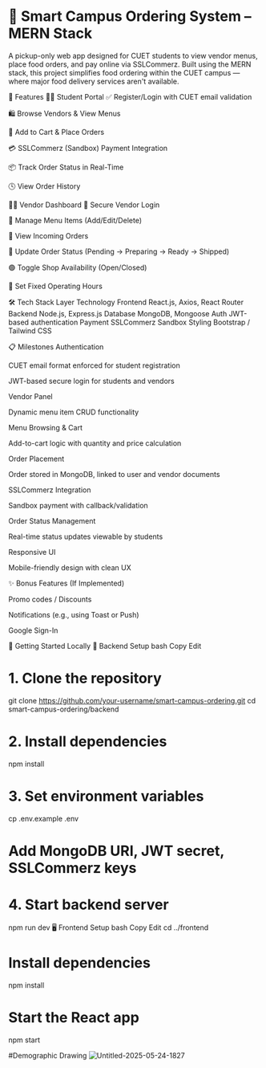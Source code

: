#  🏫 Smart Campus Ordering System – MERN Stack
A pickup-only web app designed for CUET students to view vendor menus, place food orders, and pay online via SSLCommerz. Built using the MERN stack, this project simplifies food ordering within the CUET campus — where major food delivery services aren't available.

🚀 Features
👨‍🎓 Student Portal
✅ Register/Login with CUET email validation

🛍️ Browse Vendors & View Menus

🛒 Add to Cart & Place Orders

💳 SSLCommerz (Sandbox) Payment Integration

📦 Track Order Status in Real-Time

🕓 View Order History

🧑‍🍳 Vendor Dashboard
🔐 Secure Vendor Login

🍔 Manage Menu Items (Add/Edit/Delete)

📑 View Incoming Orders

🔄 Update Order Status (Pending → Preparing → Ready → Shipped)

🟢 Toggle Shop Availability (Open/Closed)

📆 Set Fixed Operating Hours

🛠️ Tech Stack
Layer	Technology
Frontend	React.js, Axios, React Router
Backend	Node.js, Express.js
Database	MongoDB, Mongoose
Auth	JWT-based authentication
Payment	SSLCommerz Sandbox
Styling	Bootstrap / Tailwind CSS

📋 Milestones
Authentication

CUET email format enforced for student registration

JWT-based secure login for students and vendors

Vendor Panel

Dynamic menu item CRUD functionality

Menu Browsing & Cart

Add-to-cart logic with quantity and price calculation

Order Placement

Order stored in MongoDB, linked to user and vendor documents

SSLCommerz Integration

Sandbox payment with callback/validation

Order Status Management

Real-time status updates viewable by students

Responsive UI

Mobile-friendly design with clean UX

✨ Bonus Features (If Implemented)

Promo codes / Discounts

Notifications (e.g., using Toast or Push)

Google Sign-In

🧪 Getting Started Locally
📁 Backend Setup
bash
Copy
Edit
# 1. Clone the repository
git clone https://github.com/your-username/smart-campus-ordering.git
cd smart-campus-ordering/backend

# 2. Install dependencies
npm install

# 3. Set environment variables
cp .env.example .env
# Add MongoDB URI, JWT secret, SSLCommerz keys

# 4. Start backend server
npm run dev
🖥️ Frontend Setup
bash
Copy
Edit
cd ../frontend

# Install dependencies
npm install

# Start the React app
npm start

#Demographic Drawing
![Untitled-2025-05-24-1827](https://github.com/user-attachments/assets/f4e6e359-3164-4615-9b14-a877665a0c24)
